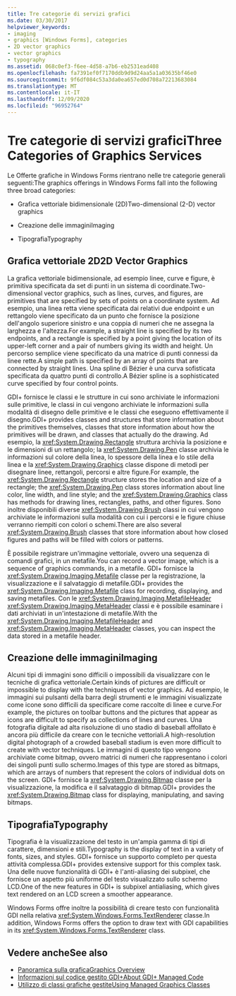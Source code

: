 ```yaml
---
title: Tre categorie di servizi grafici
ms.date: 03/30/2017
helpviewer_keywords:
- imaging
- graphics [Windows Forms], categories
- 2D vector graphics
- vector graphics
- typography
ms.assetid: 068c0ef3-f6ee-4d58-a7b6-eb2531ead408
ms.openlocfilehash: fa7391ef0f7170ddb9d9d24aa5a1a03635bf46e0
ms.sourcegitcommit: 9f6df084c53a3da0ea657ed0d708a72213683084
ms.translationtype: MT
ms.contentlocale: it-IT
ms.lasthandoff: 12/09/2020
ms.locfileid: "96952764"
---
```

# <a name="three-categories-of-graphics-services"></a><span data-ttu-id="f56b5-102">Tre categorie di servizi grafici</span><span class="sxs-lookup"><span data-stu-id="f56b5-102">Three Categories of Graphics Services</span></span>
<span data-ttu-id="f56b5-103">Le Offerte grafiche in Windows Forms rientrano nelle tre categorie generali seguenti:</span><span class="sxs-lookup"><span data-stu-id="f56b5-103">The graphics offerings in Windows Forms fall into the following three broad categories:</span></span>  
  
- <span data-ttu-id="f56b5-104">Grafica vettoriale bidimensionale (2D)</span><span class="sxs-lookup"><span data-stu-id="f56b5-104">Two-dimensional (2-D) vector graphics</span></span>  
  
- <span data-ttu-id="f56b5-105">Creazione delle immagini</span><span class="sxs-lookup"><span data-stu-id="f56b5-105">Imaging</span></span>  
  
- <span data-ttu-id="f56b5-106">Tipografia</span><span class="sxs-lookup"><span data-stu-id="f56b5-106">Typography</span></span>  
  
## <a name="2d-vector-graphics"></a><span data-ttu-id="f56b5-107">Grafica vettoriale 2D</span><span class="sxs-lookup"><span data-stu-id="f56b5-107">2D Vector Graphics</span></span>  
 <span data-ttu-id="f56b5-108">La grafica vettoriale bidimensionale, ad esempio linee, curve e figure, è primitiva specificata da set di punti in un sistema di coordinate.</span><span class="sxs-lookup"><span data-stu-id="f56b5-108">Two-dimensional vector graphics, such as lines, curves, and figures, are primitives that are specified by sets of points on a coordinate system.</span></span> <span data-ttu-id="f56b5-109">Ad esempio, una linea retta viene specificata dai relativi due endpoint e un rettangolo viene specificato da un punto che fornisce la posizione dell'angolo superiore sinistro e una coppia di numeri che ne assegna la larghezza e l'altezza.</span><span class="sxs-lookup"><span data-stu-id="f56b5-109">For example, a straight line is specified by its two endpoints, and a rectangle is specified by a point giving the location of its upper-left corner and a pair of numbers giving its width and height.</span></span> <span data-ttu-id="f56b5-110">Un percorso semplice viene specificato da una matrice di punti connessi da linee rette.</span><span class="sxs-lookup"><span data-stu-id="f56b5-110">A simple path is specified by an array of points that are connected by straight lines.</span></span> <span data-ttu-id="f56b5-111">Una spline di Bézier è una curva sofisticata specificata da quattro punti di controllo.</span><span class="sxs-lookup"><span data-stu-id="f56b5-111">A Bézier spline is a sophisticated curve specified by four control points.</span></span>  
  
 <span data-ttu-id="f56b5-112">GDI+ fornisce le classi e le strutture in cui sono archiviate le informazioni sulle primitive, le classi in cui vengono archiviate le informazioni sulla modalità di disegno delle primitive e le classi che eseguono effettivamente il disegno.</span><span class="sxs-lookup"><span data-stu-id="f56b5-112">GDI+ provides classes and structures that store information about the primitives themselves, classes that store information about how the primitives will be drawn, and classes that actually do the drawing.</span></span> <span data-ttu-id="f56b5-113">Ad esempio, la <xref:System.Drawing.Rectangle> struttura archivia la posizione e le dimensioni di un rettangolo; la <xref:System.Drawing.Pen> classe archivia le informazioni sul colore della linea, lo spessore della linea e lo stile della linea e la <xref:System.Drawing.Graphics> classe dispone di metodi per disegnare linee, rettangoli, percorsi e altre figure.</span><span class="sxs-lookup"><span data-stu-id="f56b5-113">For example, the <xref:System.Drawing.Rectangle> structure stores the location and size of a rectangle; the <xref:System.Drawing.Pen> class stores information about line color, line width, and line style; and the <xref:System.Drawing.Graphics> class has methods for drawing lines, rectangles, paths, and other figures.</span></span> <span data-ttu-id="f56b5-114">Sono inoltre disponibili diverse <xref:System.Drawing.Brush> classi in cui vengono archiviate le informazioni sulla modalità con cui i percorsi e le figure chiuse verranno riempiti con colori o schemi.</span><span class="sxs-lookup"><span data-stu-id="f56b5-114">There are also several <xref:System.Drawing.Brush> classes that store information about how closed figures and paths will be filled with colors or patterns.</span></span>  
  
 <span data-ttu-id="f56b5-115">È possibile registrare un'immagine vettoriale, ovvero una sequenza di comandi grafici, in un metafile.</span><span class="sxs-lookup"><span data-stu-id="f56b5-115">You can record a vector image, which is a sequence of graphics commands, in a metafile.</span></span> <span data-ttu-id="f56b5-116">GDI+ fornisce la <xref:System.Drawing.Imaging.Metafile> classe per la registrazione, la visualizzazione e il salvataggio di metafile.</span><span class="sxs-lookup"><span data-stu-id="f56b5-116">GDI+ provides the <xref:System.Drawing.Imaging.Metafile> class for recording, displaying, and saving metafiles.</span></span> <span data-ttu-id="f56b5-117">Con le <xref:System.Drawing.Imaging.MetafileHeader> <xref:System.Drawing.Imaging.MetaHeader> classi e è possibile esaminare i dati archiviati in un'intestazione di metafile.</span><span class="sxs-lookup"><span data-stu-id="f56b5-117">With the <xref:System.Drawing.Imaging.MetafileHeader> and <xref:System.Drawing.Imaging.MetaHeader> classes, you can inspect the data stored in a metafile header.</span></span>  
  
## <a name="imaging"></a><span data-ttu-id="f56b5-118">Creazione delle immagini</span><span class="sxs-lookup"><span data-stu-id="f56b5-118">Imaging</span></span>  
 <span data-ttu-id="f56b5-119">Alcuni tipi di immagini sono difficili o impossibili da visualizzare con le tecniche di grafica vettoriale.</span><span class="sxs-lookup"><span data-stu-id="f56b5-119">Certain kinds of pictures are difficult or impossible to display with the techniques of vector graphics.</span></span> <span data-ttu-id="f56b5-120">Ad esempio, le immagini sui pulsanti della barra degli strumenti e le immagini visualizzate come icone sono difficili da specificare come raccolte di linee e curve.</span><span class="sxs-lookup"><span data-stu-id="f56b5-120">For example, the pictures on toolbar buttons and the pictures that appear as icons are difficult to specify as collections of lines and curves.</span></span> <span data-ttu-id="f56b5-121">Una fotografia digitale ad alta risoluzione di uno stadio di baseball affollato è ancora più difficile da creare con le tecniche vettoriali.</span><span class="sxs-lookup"><span data-stu-id="f56b5-121">A high-resolution digital photograph of a crowded baseball stadium is even more difficult to create with vector techniques.</span></span> <span data-ttu-id="f56b5-122">Le immagini di questo tipo vengono archiviate come bitmap, ovvero matrici di numeri che rappresentano i colori dei singoli punti sullo schermo.</span><span class="sxs-lookup"><span data-stu-id="f56b5-122">Images of this type are stored as bitmaps, which are arrays of numbers that represent the colors of individual dots on the screen.</span></span> <span data-ttu-id="f56b5-123">GDI+ fornisce la <xref:System.Drawing.Bitmap> classe per la visualizzazione, la modifica e il salvataggio di bitmap.</span><span class="sxs-lookup"><span data-stu-id="f56b5-123">GDI+ provides the <xref:System.Drawing.Bitmap> class for displaying, manipulating, and saving bitmaps.</span></span>  
  
## <a name="typography"></a><span data-ttu-id="f56b5-124">Tipografia</span><span class="sxs-lookup"><span data-stu-id="f56b5-124">Typography</span></span>  
 <span data-ttu-id="f56b5-125">Tipografia è la visualizzazione del testo in un'ampia gamma di tipi di carattere, dimensioni e stili.</span><span class="sxs-lookup"><span data-stu-id="f56b5-125">Typography is the display of text in a variety of fonts, sizes, and styles.</span></span> <span data-ttu-id="f56b5-126">GDI+ fornisce un supporto completo per questa attività complessa.</span><span class="sxs-lookup"><span data-stu-id="f56b5-126">GDI+ provides extensive support for this complex task.</span></span> <span data-ttu-id="f56b5-127">Una delle nuove funzionalità di GDI+ è l'anti-aliasing dei subpixel, che fornisce un aspetto più uniforme del testo visualizzato sullo schermo LCD.</span><span class="sxs-lookup"><span data-stu-id="f56b5-127">One of the new features in GDI+ is subpixel antialiasing, which gives text rendered on an LCD screen a smoother appearance.</span></span>  
  
 <span data-ttu-id="f56b5-128">Windows Forms offre inoltre la possibilità di creare testo con funzionalità GDI nella relativa <xref:System.Windows.Forms.TextRenderer> classe.</span><span class="sxs-lookup"><span data-stu-id="f56b5-128">In addition, Windows Forms offers the option to draw text with GDI capabilities in its <xref:System.Windows.Forms.TextRenderer> class.</span></span>  
  
## <a name="see-also"></a><span data-ttu-id="f56b5-129">Vedere anche</span><span class="sxs-lookup"><span data-stu-id="f56b5-129">See also</span></span>

- [<span data-ttu-id="f56b5-130">Panoramica sulla grafica</span><span class="sxs-lookup"><span data-stu-id="f56b5-130">Graphics Overview</span></span>](graphics-overview-windows-forms.md)
- [<span data-ttu-id="f56b5-131">Informazioni sul codice gestito GDI+</span><span class="sxs-lookup"><span data-stu-id="f56b5-131">About GDI+ Managed Code</span></span>](about-gdi-managed-code.md)
- [<span data-ttu-id="f56b5-132">Utilizzo di classi grafiche gestite</span><span class="sxs-lookup"><span data-stu-id="f56b5-132">Using Managed Graphics Classes</span></span>](using-managed-graphics-classes.md)
